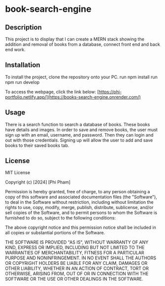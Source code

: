 # book-search-engine
## Description

This project is to display that I can create a MERN stack showing the addition and removal of books from a database, connect front end and back end work.

## Installation

To install the project, clone the repository onto your PC.
run npm install
run npm run develop

To access the webpage, click the link below:
[https://phi-portfolio.netlify.app/](https://books-search-engine.onrender.com/)


## Usage

There is a search function to search a database of books. These books have details and images. In order to save and remove books, the user must sign up with an email, username, and password. Then they can login and out with those credentials. Signing up will allow the user
to add and save books to their saved books tab.

## License

MIT License

Copyright (c) [2024] [Phi Pham]

Permission is hereby granted, free of charge, to any person obtaining a copy
of this software and associated documentation files (the "Software"), to deal
in the Software without restriction, including without limitation the rights
to use, copy, modify, merge, publish, distribute, sublicense, and/or sell
copies of the Software, and to permit persons to whom the Software is
furnished to do so, subject to the following conditions:

The above copyright notice and this permission notice shall be included in all
copies or substantial portions of the Software.

THE SOFTWARE IS PROVIDED "AS IS", WITHOUT WARRANTY OF ANY KIND, EXPRESS OR
IMPLIED, INCLUDING BUT NOT LIMITED TO THE WARRANTIES OF MERCHANTABILITY,
FITNESS FOR A PARTICULAR PURPOSE AND NONINFRINGEMENT. IN NO EVENT SHALL THE
AUTHORS OR COPYRIGHT HOLDERS BE LIABLE FOR ANY CLAIM, DAMAGES OR OTHER
LIABILITY, WHETHER IN AN ACTION OF CONTRACT, TORT OR OTHERWISE, ARISING FROM,
OUT OF OR IN CONNECTION WITH THE SOFTWARE OR THE USE OR OTHER DEALINGS IN THE
SOFTWARE.
